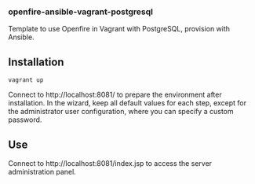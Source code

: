### openfire-ansible-vagrant-postgresql

Template to use Openfire in Vagrant with PostgreSQL, provision with Ansible. 

## Installation

```
vagrant up
```

Connect to http://localhost:8081/ to prepare the environment after installation. In the wizard, keep all default values for each step, except for the administrator user configuration, where you can specify a custom password.

## Use

Connect to http://localhost:8081/index.jsp to access the server administration panel.
